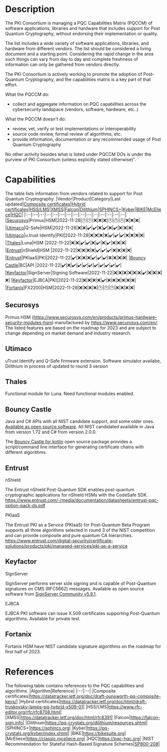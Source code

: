 # Description
 
The PKI Consortium is managing a PQC Capabilities Matrix (PQCCM) of software applications, libraries and hardware that includes support for 
Post Quantum Cryptography, without endorsing their implementation or quality.

The list includes a wide variety of software applications, libraries, and hardware from different vendors. 
The list should be considered a living document and a starting point. Considering the rapid change in the area such things can vary from day to day and complete freshness of information can only be gathered from vendors directly. 

The PKI Consortium is actively working to promote the adoption of Post-Quantum Cryptography, and the capabilities matrix is a key part of that effort.

What the PQCCM do:
* collect and aggregate information on PQC capabilities across the cybersecurity landspace (vendors, software, hardware, etc..)

What the PQCCM doesn't do:
* review, vet, verify or test implementations or interoperability
* source code review, formal review of algorithms, etc.
* provide information, documentation or any recommended usage of Post Quantum Cryptography

No other activity besides what is listed under PQCCM DOs is under the purview of PKI Consortium (unless explicitly stated otherwise)".




# Capabilities

The table lists information from vendors related to support for Post Quantum Cryptography.
|Vendor|Product|Category|Last updated|[Composite certificates](#A)|[Hybrid certificates](#B)|[HSS/LMS](#C)|[XMSS](#D)|[Falcon](#E)|[Dilithium](#F)|[SPHINCS+](#G)|[Kyber](#H)|[BIKE](#I)|[McEliece](#J)|[HQC](#K)|
|:--|:--|:--|:--|:--|:--|:--|:--|:--|:--|:--|:--|:--|:--|:--|
|[Securosys](#securosys)|Primus|HSM|2022-11-28|:clock1:|:clock1:|:x:|:x:|:x:|:clock1:|:clock1:|:clock1:|:x:|:x:|:x:|
|[Utimaco](#utimaco)|Q-Safe|HSM|2022-11-28|:x:|:x:|:heavy_check_mark:|:heavy_check_mark:|:x:|:heavy_check_mark:|:x:|:heavy_check_mark:|:x:|:x:|:x:|
|[Utimaco](#utimaco)|u.trust Identify|PKI|2022-11-28|:x:|:x:|:x:|:x:|:heavy_check_mark:|:heavy_check_mark:|:heavy_check_mark:|:x:|:x:|:x:|:x:|
|[Thales](#thales)|Luna|HSM |2022-11-22|:x:|:x:|:heavy_check_mark:|:heavy_check_mark:|:x:|:heavy_check_mark:|:x:|:heavy_check_mark:|:x:|:x:|:x:|
|[Entrust](#entrust)|nShield|HSM |2022-11-22|:x:|:x:|:x:|:x:|:heavy_check_mark:|:heavy_check_mark:|:heavy_check_mark:|:x:|:x:|:x:|:x:|
|[Entrust](#entrust)|PKIaaS|PKI|2022-11-22|:heavy_check_mark:|:x:|:x:|:x:|:heavy_check_mark:|:heavy_check_mark:|:heavy_check_mark:|:x:|:x:|:x:|:x:|
|[Bouncy Castle](#bouncy-castle)|BC|API |2022-11-22|:heavy_check_mark:|:x:|:heavy_check_mark:|:heavy_check_mark:|:heavy_check_mark:|:heavy_check_mark:|:heavy_check_mark:|:heavy_check_mark:|:heavy_check_mark:|:heavy_check_mark:|:heavy_check_mark:|
|[Keyfactor](#keyfactor)|SignServer|Signing Software|2022-11-22|:x:|:x:|:x:|:x:|:x:|:x:|:heavy_check_mark:|:x:|:x:|:x:|:x:|
|[Keyfactor](#keyfactor)|EJBCA|PKI|2022-11-22|:x:|:x:|:x:|:x:|:heavy_check_mark:|:x:|:x:|:x:|:x:|:x:|:x:|
|[Fortanix](#fortanix)|FX2200|HSM|2022-11-28|:x:|:x:|:x:|:x:|:clock1:|:clock1:|:clock1:|:x:|:x:|:x:|:x:|


## Securosys
Primus HSM (https://www.securosys.com/en/products/primus-hardware-security-modules-hsm) manufactured by https://www.securosys.com/en/. The listed features are based on the roadmap for 2023 and are subject to change depending on market demand and industry research.

## Utimaco

uTrust Identify and Q-Safe firmware extension. Software simulator availabe, Dilithium in process of updated to round 3 version

## Thales

Functional module for Luna. Need functional modules enabled.

## Bouncy Castle
Java and C# APIs with all NIST candidate support, and some older ones. [Available as open source software](https://www.bouncycastle.org/). All NIST candidated available in Java from version 1.72 and C# from version 2.0.0.

The [Bouncy Castle for kotlin](https://github.com/bcgit/bc-kotlin) open source package provides a script/command line interface for generating certificate chains with different algorithms. 

## Entrust 
nShield

The Entrust nShield Post-Quantum SDK enables post-quantum cryptographic applications for nShield HSMs with the CodeSafe SDK.
https://www.entrust.com/-/media/documentation/datasheets/entrust-pqc-option-pack-ds.pdf

PKIaaS

The Entrust PKI as a Service (PKIaaS) for Post-Quantum Beta Program supports all three algorithms selected in round 3 of the NIST competition and can provide composite and pure quantum CA hierarchies.
https://www.entrust.com/digital-security/certificate-solutions/products/pki/managed-services/pki-as-a-service

## Keyfactor
SignServer

SignServer performs server side signing and is capable of Post-Quantum signatures on CMS (RFC5662) messages. Available as open source software from [SignServer Community v5.9.1](https://doc.primekey.com/signserver/signserver-release-information/signserver-release-notes/signserver-community-5-9-1-release-notes).

EJBCA

EJBCA PKI software can issue X.509 certificates supporting Post-Quantum algorithms. Available for private test.

## Fortanix

Fortanix HSM have NIST candidate signature algorithms on the roadmap for first half of 2023.

# References

The following table contains references to the PQC capabilities and algorithms.
|Algorithm|Reference|
|:--|:--|
|<span id="A">Composite certificates</span>|https://datatracker.ietf.org/doc/draft-ounsworth-pq-composite-keys/|
|<span id="B">Hybrid certificates</span>|https://datatracker.ietf.org/doc/html/draft-truskovsky-lamps-pq-hybrid-x509-01|
|<span id="C">HSS/LMS</span>|https://www.rfc-editor.org/rfc/rfc8708.html|
|<span id="D">XMSS</span>|https://datatracker.ietf.org/doc/html/rfc8391|
|<span id="E">Falcon</span>|https://falcon-sign.info|
|<span id="F">Dilithium</span>|https://pq-crystals.org/dilithium/resources.shtml|
|<span id="G">SPHINCS+</span>|https://sphincs.org|
|<span id="H">Kyber</span>|https://pq-crystals.org/kyber/index.shtml|
|<span id="I">BIKE</span>|https://bikesuite.org|
|<span id="J">McEliece</span>|https://classic.mceliece.org|
|<span id="K">HQC</span>|https://pqc-hqc.org|
|NIST Recommendation for Stateful Hash-Based Signature Schemes|[SP800-208](https://csrc.nist.gov/publications/detail/sp/800-208/final)|
